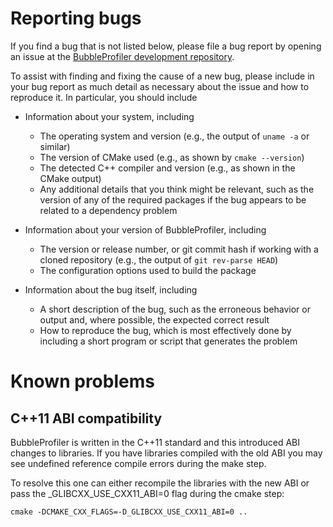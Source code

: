 Reporting bugs
==============

If you find a bug that is not listed below, please file a
bug report by opening an issue at the
[BubbleProfiler development repository].

To assist with finding and fixing the cause of a new bug,
please include in your bug report as much detail as
necessary about the issue and how to reproduce it. In
particular, you should include

 * Information about your system, including

   - The operating system and version (e.g., the output of
     `uname -a` or similar)
   - The version of CMake used (e.g., as shown by
     `cmake --version`)
   - The detected C++ compiler and version (e.g., as shown
     in the CMake output)
   - Any additional details that you think might be relevant,
     such as the version of any of the required packages if
     the bug appears to be related to a dependency problem

 * Information about your version of BubbleProfiler, including

   - The version or release number, or git commit hash
     if working with a cloned repository (e.g., the output of
     `git rev-parse HEAD`)
   - The configuration options used to build the package

 * Information about the bug itself, including

   - A short description of the bug, such as the erroneous
     behavior or output and, where possible, the expected
     correct result
   - How to reproduce the bug, which is most effectively
     done by including a short program or script that
     generates the problem

Known problems
==============

C++11 ABI compatibility
-----------------------

BubbleProfiler is written in the C++11 standard and this introduced ABI
changes to libraries. If you have libraries compiled with the old ABI
you may see undefined reference compile errors during the make step.

To resolve this one can either recompile the libraries with the new ABI
or pass the \_GLIBCXX\_USE\_CXX11\_ABI=0 flag during the cmake step:

    cmake -DCMAKE_CXX_FLAGS=-D_GLIBCXX_USE_CXX11_ABI=0 ..


[BubbleProfiler development repository]: https://gitlab.com/freeboson/BubbleProfiler/issues

